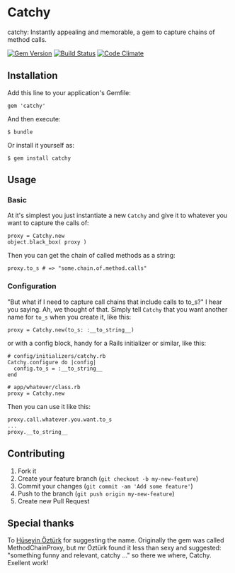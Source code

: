 # Catchy

catchy: Instantly appealing and memorable, a gem to capture chains of method calls.

[![Gem Version](https://badge.fury.io/rb/catchy.png)](http://badge.fury.io/rb/catchy)
[![Build Status](https://travis-ci.org/my-codeworks/catchy.png)](https://travis-ci.org/my-codeworks/catchy)
[![Code Climate](https://codeclimate.com/github/my-codeworks/catchy.png)](https://codeclimate.com/github/my-codeworks/catchy)

## Installation

Add this line to your application's Gemfile:

    gem 'catchy'

And then execute:

    $ bundle

Or install it yourself as:

    $ gem install catchy

## Usage

### Basic

At it's simplest you just instantiate a new `Catchy` and give it to whatever you want to capture the calls of:

    proxy = Catchy.new
    object.black_box( proxy )

Then you can get the chain of called methods as a string:

    proxy.to_s # => "some.chain.of.method.calls"

### Configuration

"But what if I need to capture call chains that include calls to to_s?" I hear you saying. Ah, we thought of that. Simply tell `Catchy` that you want another name for `to_s` when you create it, like this:

    proxy = Catchy.new(to_s: :__to_string__)

or with a config block, handy for a Rails initializer or similar, like this:

    # config/initializers/catchy.rb
    Catchy.configure do |config|
      config.to_s = :__to_string__
    end

    # app/whatever/class.rb
    proxy = Catchy.new

Then you can use it like this:

    proxy.call.whatever.you.want.to_s
    ...
    proxy.__to_string__

## Contributing

1. Fork it
2. Create your feature branch (`git checkout -b my-new-feature`)
3. Commit your changes (`git commit -am 'Add some feature'`)
4. Push to the branch (`git push origin my-new-feature`)
5. Create new Pull Request

## Special thanks

To [Hüseyin Öztürk](https://github.com/hsyn) for suggesting the name. Originally the gem was called MethodChainProxy, but mr Öztürk found it less than sexy and suggested: "something funny and relevant, catchy ..." so there we where, Catchy. Exellent work!
